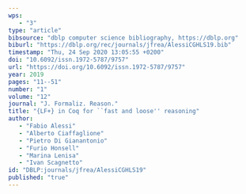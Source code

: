 ```yaml
---
wps: 
   - "3"
type: "article"
bibsource: "dblp computer science bibliography, https://dblp.org"
biburl: "https://dblp.org/rec/journals/jfrea/AlessiCGHLS19.bib"
timestamp: "Thu, 24 Sep 2020 13:05:55 +0200"
doi: "10.6092/issn.1972-5787/9757"
url: "https://doi.org/10.6092/issn.1972-5787/9757"
year: 2019
pages: "11--51"
number: "1"
volume: "12"
journal: "J. Formaliz. Reason."
title: "{LF+} in Coq for ``fast and loose'' reasoning"
author: 
   - "Fabio Alessi"
   - "Alberto Ciaffaglione"
   - "Pietro Di Gianantonio"
   - "Furio Honsell"
   - "Marina Lenisa"
   - "Ivan Scagnetto"
id: "DBLP:journals/jfrea/AlessiCGHLS19"
published: "true"
---
```


